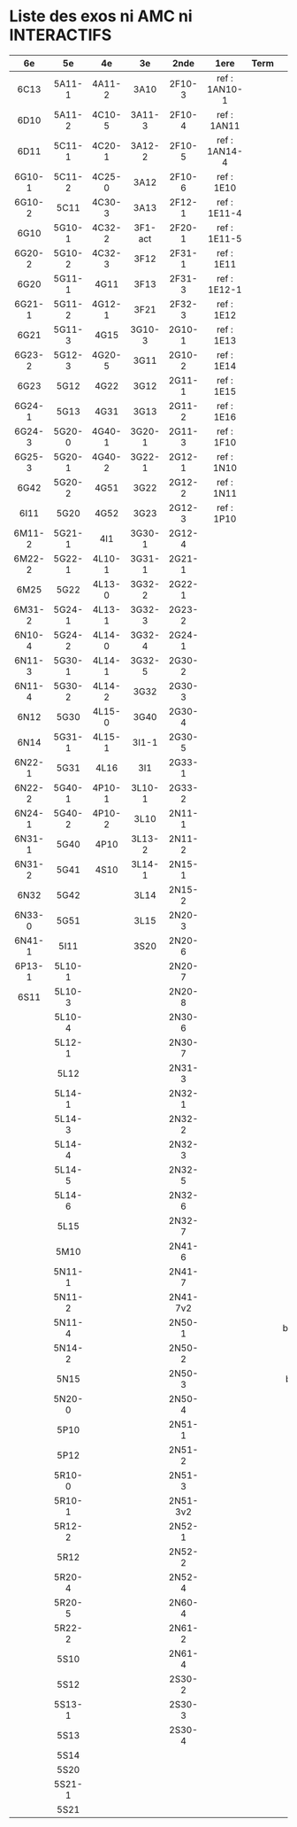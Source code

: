 # Liste des exos ni AMC ni INTERACTIFS

|6e|5e|4e|3e|2nde|1ere|Term|Reste|
|:-:|:-:|:-:|:-:|:-:|:-:|:-:|:-:|
|6C13|5A11-1|4A11-2|3A10|2F10-3|ref : 1AN10-1||MG32_3F13|
|6D10|5A11-2|4C10-5|3A11-3|2F10-4|ref : 1AN11||CM020|
|6D11|5C11-1|4C20-1|3A12-2|2F10-5|ref : 1AN14-4||CM021|
|6G10-1|5C11-2|4C25-0|3A12|2F10-6|ref : 1E10||ExC100|
|6G10-2|5C11|4C30-3|3A13|2F12-1|ref : 1E11-4||HPC100|
|6G10|5G10-1|4C32-2|3F1-act|2F20-1|ref : 1E11-5||PEA11-1|
|6G20-2|5G10-2|4C32-3|3F12|2F31-1|ref : 1E11||PEA11|
|6G20|5G11-1|4G11|3F13|2F31-3|ref : 1E12-1||PEA12|
|6G21-1|5G11-2|4G12-1|3F21|2F32-3|ref : 1E12||PEA13|
|6G21|5G11-3|4G15|3G10-3|2G10-1|ref : 1E13||PEG20|
|6G23-2|5G12-3|4G20-5|3G11|2G10-2|ref : 1E14||PEG21|
|6G23|5G12|4G22|3G12|2G11-1|ref : 1E15||PEG22|
|6G24-1|5G13|4G31|3G13|2G11-2|ref : 1E16||PEG23|
|6G24-3|5G20-0|4G40-1|3G20-1|2G11-3|ref : 1F10||PEG24|
|6G25-3|5G20-1|4G40-2|3G22-1|2G12-1|ref : 1N10||P003|
|6G42|5G20-2|4G51|3G22|2G12-2|ref : 1N11||P004|
|6I11|5G20|4G52|3G23|2G12-3|ref : 1P10||P005|
|6M11-2|5G21-1|4I1|3G30-1|2G12-4|||P006|
|6M22-2|5G22-1|4L10-1|3G31-1|2G21-1|||P007|
|6M25|5G22|4L13-0|3G32-2|2G22-1|||P008|
|6M31-2|5G24-1|4L13-1|3G32-3|2G23-2|||P009|
|6N10-4|5G24-2|4L14-0|3G32-4|2G24-1|||P010|
|6N11-3|5G30-1|4L14-1|3G32-5|2G30-2|||P011|
|6N11-4|5G30-2|4L14-2|3G32|2G30-3|||P012|
|6N12|5G30|4L15-0|3G40|2G30-4|||P013|
|6N14|5G31-1|4L15-1|3I1-1|2G30-5|||P014|
|6N22-1|5G31|4L16|3I1|2G33-1|||beta2F31|
|6N22-2|5G40-1|4P10-1|3L10-1|2G33-2|||beta3F23|
|6N24-1|5G40-2|4P10-2|3L10|2N11-1|||beta3G15|
|6N31-1|5G40|4P10|3L13-2|2N11-2|||beta3G41|
|6N31-2|5G41|4S10|3L14-1|2N15-1|||beta3S20-1|
|6N32|5G42||3L14|2N15-2|||beta3s21|
|6N33-0|5G51||3L15|2N20-3|||beta4C31|
|6N41-1|5I11||3S20|2N20-6|||beta4G20-3|
|6P13-1|5L10-1|||2N20-7|||beta4G20-4|
|6S11|5L10-3|||2N20-8|||beta5G30-2|
||5L10-4|||2N30-6|||beta6C33-1|
||5L12-1|||2N30-7|||beta6test2|
||5L12|||2N31-3|||beta6test2021|
||5L14-1|||2N32-1|||betaAsymptotesObliques|
||5L14-3|||2N32-2|||betaEqCarreDansC|
||5L14-4|||2N32-3|||betaEqValAbs|
||5L14-5|||2N32-5|||betaEquations|
||5L14-6|||2N32-6|||betaEquationsLog|
||5L15|||2N32-7|||betaExo3d|
||5M10|||2N41-6|||betaExoSimpleMatthieu|
||5N11-1|||2N41-7|||betaModele10_simple_question-reponse|
||5N11-2|||2N41-7v2|||betaModele11_parametrable|
||5N11-4|||2N50-1|||betaModele20_plusieurs_types_de_questions|
||5N14-2|||2N50-2|||betaModele21_parametrables|
||5N15|||2N50-3|||betaModele30_constructions_géométriques|
||5N20-0|||2N50-4|||betaModele31_parametrables|
||5P10|||2N51-1|||betaModele40_tableau_proportionnalite|
||5P12|||2N51-2|||betaModele41_tableau_signes_variations|
||5R10-0|||2N51-3|||betaProbaAouB|
||5R10-1|||2N51-3v2|||betaProbabilites|
||5R12-2|||2N52-1|||betaProbabilitesJC|
||5R12|||2N52-2|||betaPuissances|
||5R20-4|||2N52-4|||betaSpline|
||5R20-5|||2N60-4|||betaSys2x2CombLin|
||5R22-2|||2N61-2|||betaTracerParabole|
||5S10|||2N61-4|||betarotation3d|
||5S12|||2S30-2|||moule_a_exo_mathalea|
||5S13-1|||2S30-3|||moule_a_exo_mathalea2d|
||5S13|||2S30-4|||c3C10-2|
||5S14||||||c3I11|
||5S20||||||c3N10|
||5S21-1||||||c3N23|
||5S21||||||can6I01|
